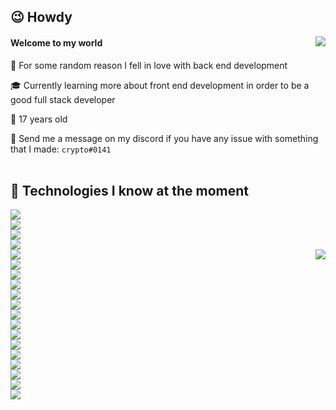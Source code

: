 ## 😉 Howdy

<img align="right" src="./dog.gif">

#### Welcome to my world 

💑 For some random reason I fell in love with back end development

🎓 Currently learning more about front end development in order to be a good full stack developer

🎉 17 years old

🤗 Send me a message on my discord if you have any issue with something that I made: ``crypto#0141``
<br /> <br />

## 🤯 Technologies I know at the moment

<p align="left">
  <img src="https://img.shields.io/badge/%20-Node.js-000000?style=flat-square&logo=Node.js" /> <br /> 
  <img src="https://img.shields.io/badge/%20-TypeScript-000000?style=flat-square&logo=TypeScript" /> <br />
  <img src="https://img.shields.io/badge/%20-React-000000?style=flat-square&logo=React" /> <br />
  <img src="https://img.shields.io/badge/%20-Next.js-000000?style=flat-square&logo=Next.js" /> <br />
  <img src="https://img.shields.io/badge/%20-Express-000000?style=flat-square&logo=Express" /> 
  <img align="right" src="https://github-readme-stats.vercel.app/api?username=pedrorichil&count_private=true&theme=nightowl&show_icons=true" /> <br /> 
  <img src="https://img.shields.io/badge/%20-MongoDB-000000?style=flat-square&logo=MongoDB" /> <br />
  <img src="https://img.shields.io/badge/%20-Discord.js-000000?style=flat-square&logo=Discord" /> <br />
  <img src="https://img.shields.io/badge/%20-HTML5-000000?style=flat-square&logo=HTML5" /> <br /> 
  <img src="https://img.shields.io/badge/%20-CSS3-000000?style=flat-square&logo=CSS3" /> <br /> 
  <img src="https://img.shields.io/badge/%20-Python-000000?style=flat-square&logo=Python" /> <br />
  <img src="https://img.shields.io/badge/%20-Flask-000000?style=flat-square&logo=Flask" /> <br />
  <img src="https://img.shields.io/badge/%20-Golang-000000?style=flat-square&logo=Go" /> <br /> 
  <img src="https://img.shields.io/badge/%20-C++-000000?style=flat-square&logo=C%2B%2B" /> <br />
  <img src="https://img.shields.io/badge/%20-Unity-000000?style=flat-square&logo=Unity" /> <br /> 
  <img src="https://img.shields.io/badge/%20-Java-000000?style=flat-square&logo=Java" /> <br /> 
  <img src="https://img.shields.io/badge/%20-MySQL-000000?style=flat-square&logo=MySQL" /> <br /> 
  <img src="https://img.shields.io/badge/%20-Maven-000000?style=flat-square&logo=Apache%20Maven" /> <br /> 
  <img src="https://img.shields.io/badge/%20-Gradle-000000?style=flat-square&logo=Gradle" /> <br /> 
  <img src="https://img.shields.io/badge/%20-Git-000000?style=flat-square&logo=Git" /> <br />
</p>
